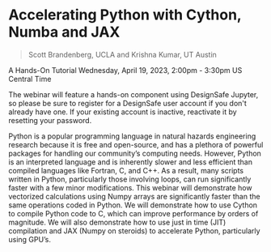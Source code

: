 # Accelerating Python with Cython, Numba and JAX
> Scott Brandenberg, UCLA and Krishna Kumar, UT Austin

A Hands-On Tutorial
Wednesday, April 19, 2023, 2:00pm - 3:30pm US Central Time

The webinar will feature a hands-on component using DesignSafe Jupyter, so please be sure to register for a DesignSafe user account if you don't already have one. If your existing account is inactive, reactivate it by resetting your password.

Python is a popular programming language in natural hazards engineering research because it is free and open-source, and has a plethora of powerful packages for handling our community’s computing needs. However, Python is an interpreted language and is inherently slower and less efficient than compiled languages like Fortran, C, and C++. As a result, many scripts written in Python, particularly those involving loops, can run significantly faster with a few minor modifications. This webinar will demonstrate how vectorized calculations using Numpy arrays are significantly faster than the same operations coded in Python. We will demonstrate how to use Cython to compile Python code to C, which can improve performance by orders of magnitude. We will also demonstrate how to use just in time (JIT) compilation and JAX (Numpy on steroids) to accelerate Python, particularly using GPU’s.
